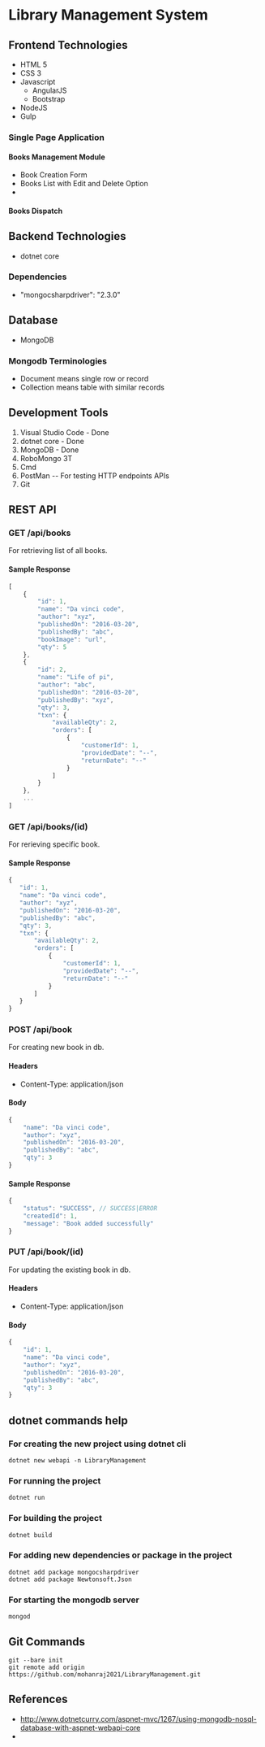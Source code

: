 # Library Management System

## Frontend Technologies

* HTML 5
* CSS 3
* Javascript
    * AngularJS
    * Bootstrap
* NodeJS
* Gulp

### Single Page Application

#### Books Management Module
* Book Creation Form
* Books List with Edit and Delete Option
*

#### Books Dispatch

## Backend Technologies

* dotnet core

### Dependencies

* "mongocsharpdriver": "2.3.0"

## Database

* MongoDB

### Mongodb Terminologies

* Document means single row or record
* Collection means table with similar records

## Development Tools
1. Visual Studio Code - Done
2. dotnet core - Done
3. MongoDB - Done
4. RoboMongo 3T
5. Cmd
6. PostMan -- For testing HTTP endpoints
 APIs
7. Git 

## REST API

### GET /api/books
For retrieving list of all books.

#### Sample Response
```javascript
[
    {
        "id": 1,
        "name": "Da vinci code",
        "author": "xyz",
        "publishedOn": "2016-03-20",
        "publishedBy": "abc",
        "bookImage": "url",
        "qty": 5
    },
    {
        "id": 2,
        "name": "Life of pi",
        "author": "abc",
        "publishedOn": "2016-03-20",
        "publishedBy": "xyz",
        "qty": 3,
        "txn": {
            "availableQty": 2,
            "orders": [
                {
                    "customerId": 1,
                    "providedDate": "--",
                    "returnDate": "--"
                }
            ]
        }
    },
    ...
]
```

### GET /api/books/(id)
For rerieving specific book.

#### Sample Response
 ```javascript
 {
    "id": 1,
    "name": "Da vinci code",
    "author": "xyz",
    "publishedOn": "2016-03-20",
    "publishedBy": "abc",
    "qty": 3,
    "txn": {
        "availableQty": 2,
        "orders": [
            {
                "customerId": 1,
                "providedDate": "--",
                "returnDate": "--"
            }
        ]
    }
}
```


### POST /api/book
For creating new book in db.

#### Headers
* Content-Type: application/json

#### Body
```javascript
{
    "name": "Da vinci code",
    "author": "xyz",
    "publishedOn": "2016-03-20",
    "publishedBy": "abc",
    "qty": 3
}
```

#### Sample Response
```javascript
{
    "status": "SUCCESS", // SUCCESS|ERROR
    "createdId": 1,
    "message": "Book added successfully"
}
```

### PUT /api/book/(id)
For updating the existing book in db.

#### Headers
* Content-Type: application/json

#### Body
```javascript
{
    "id": 1,
    "name": "Da vinci code",
    "author": "xyz",
    "publishedOn": "2016-03-20",
    "publishedBy": "abc",
    "qty": 3
}
```

## dotnet commands help

### For creating the new project using dotnet cli
```script
dotnet new webapi -n LibraryManagement
```

### For running the project
```script
dotnet run
```

### For building the project
```script
dotnet build
```

### For adding new dependencies or package in the project
```script
dotnet add package mongocsharpdriver
dotnet add package Newtonsoft.Json
```

### For starting the mongodb server
```script
mongod
```


## Git Commands
```script
git --bare init
git remote add origin https://github.com/mohanraj2021/LibraryManagement.git
```

## References

* http://www.dotnetcurry.com/aspnet-mvc/1267/using-mongodb-nosql-database-with-aspnet-webapi-core
* 





